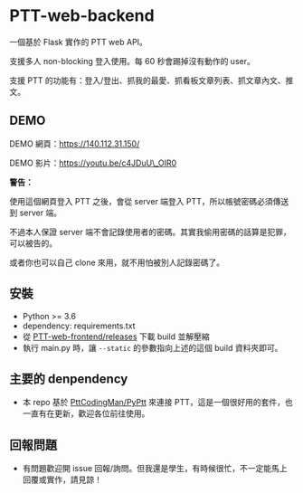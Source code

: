 # PTT-web-backend

一個基於 Flask 實作的 PTT web API。

支援多人 non-blocking 登入使用。每 60 秒會踢掉沒有動作的 user。

支援 PTT 的功能有：登入/登出、抓我的最愛、抓看板文章列表、抓文章內文、推文。

## DEMO

DEMO 網頁：https://140.112.31.150/

DEMO 影片：https://youtu.be/c4JDuU\_OIR0

**警告：**

使用這個網頁登入 PTT 之後，會從 server 端登入 PTT，所以帳號密碼必須傳送到 server 端。

不過本人保證 server 端不會記錄使用者的密碼。其實我偷用密碼的話算是犯罪，可以被告的。

或者你也可以自己 clone 來用，就不用怕被別人記錄密碼了。

## 安裝

- Python >= 3.6
- dependency: requirements.txt
- 從 [PTT-web-frontend/releases](https://github.com/openopentw/PTT-web-frontend/releases) 下載 build 並解壓縮
- 執行 main.py 時，讓 `--static` 的參數指向上述的這個 build 資料夾即可。

## 主要的 denpendency

- 本 repo 基於 [PttCodingMan/PyPtt](https://github.com/PttCodingMan/PyPtt) 來連接 PTT，這是一個很好用的套件，也一直有在更新，歡迎各位前往使用。

## 回報問題

- 有問題歡迎開 issue 回報/詢問。但我還是學生，有時候很忙，不一定能馬上回覆或實作，請見諒！
